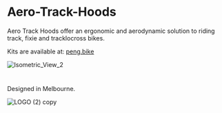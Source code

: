 # Aero-Track-Hoods
Aero Track Hoods offer an ergonomic and aerodynamic solution to riding track, fixie and tracklocross bikes.

Kits are available at: [peng.bike](https://peng.bike/)


![Isometric_View_2](https://user-images.githubusercontent.com/85740352/177072448-15275164-285c-4716-9140-8ff4391ba852.png)
#
Designed in Melbourne.

![LOGO (2) copy](https://user-images.githubusercontent.com/85740352/177082259-0bb369fb-e1ac-4199-8597-49d8380e79b8.png)

